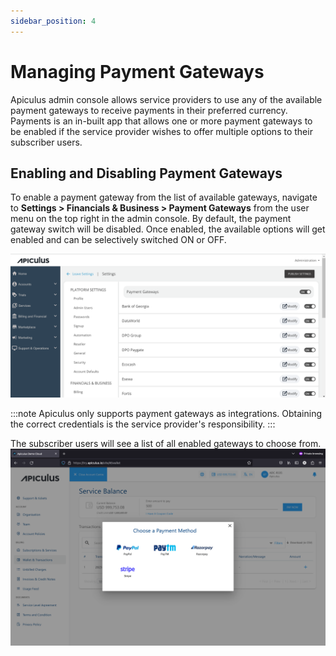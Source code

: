 ```yaml
---
sidebar_position: 4
---
```

# Managing Payment Gateways

Apiculus admin console allows service providers to use any of the available payment gateways to receive payments in their preferred currency. Payments is an in-built app that allows one or more payment gateways to be enabled if the service provider wishes to offer multiple options to their subscriber users.

## Enabling and Disabling Payment Gateways

To enable a payment gateway from the list of available gateways, navigate to **Settings > Financials & Business > Payment Gateways** from the user menu on the top right in the admin console. By default, the payment gateway switch will be disabled. Once enabled, the available options will get enabled and can be selectively switched ON or OFF.

![Enabling and Disabling Payment Gateways](img/ManagingPaymentGateways1.png)

:::note
Apiculus only supports payment gateways as integrations. Obtaining the correct credentials is the service provider's responsibility.
:::

The subscriber users will see a list of all enabled gateways to choose from.
![Enabling and Disabling Payment Gateways](img/ManagingPaymentGateways2.png)


